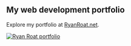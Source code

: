 ## My web development portfolio 

Explore my portfolio at [RyanRoat.net](https://ryanroat.net "Ryan's portfolio").

[![Ryan Roat portfolio](https://ryanroat.net/img/ryanroat.net01.png "Ryan Roat")](https://ryanroat.net/)